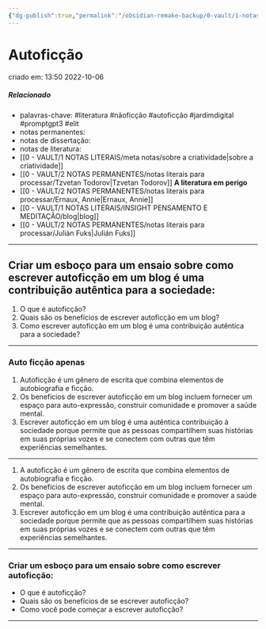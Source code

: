 ```yaml
---
{"dg-publish":true,"permalink":"/obsidian-remake-backup/0-vault/1-notas-literais/elit/autoficcao/","tags":["literatura","nãoficção","autoficção","jardimdigital","promptgpt3","elit"],"dgHomeLink":true,"dgShowLocalGraph":true,"dgShowFileTree":true,"noteIcon":""}
---
```


# Autoficção
criado em: 13:50 2022-10-06

##### Relacionado
- palavras-chave: #literatura #nãoficção #autoficção #jardimdigital #promptgpt3 #elit
- notas permanentes: 
- notas de dissertação:
- notas de literatura: 
- [[0 - VAULT/1 NOTAS LITERAIS/meta notas/sobre a criatividade\|sobre a criatividade]]
- [[0 - VAULT/2 NOTAS PERMANENTES/notas literais para processar/Tzvetan Todorov\|Tzvetan Todorov]] **A literatura em perigo**
- [[0 - VAULT/2 NOTAS PERMANENTES/notas literais para processar/Ernaux, Annie\|Ernaux, Annie]]
- [[0 - VAULT/1 NOTAS LITERAIS/INSIGHT PENSAMENTO E MEDITAÇÃO/blog\|blog]]
- [[0 - VAULT/2 NOTAS PERMANENTES/notas literais para processar/Julián Fuks\|Julián Fuks]]
---
## Criar um esboço para um ensaio sobre como escrever autoficção em um blog é uma contribuição autêntica para a sociedade: 

1. O que é autoficção? 
2. Quais são os benefícios de escrever autoficção em um blog? 
3. Como escrever autoficção em um blog é uma contribuição autêntica para a sociedade? 
---
### Auto ficção apenas
1. Autoficção é um gênero de escrita que combina elementos de autobiografia e ficção. 
2. Os benefícios de escrever autoficção em um blog incluem fornecer um espaço para auto-expressão, construir comunidade e promover a saúde mental. 
3. Escrever autoficção em um blog é uma autêntica contribuição à sociedade porque permite que as pessoas compartilhem suas histórias em suas próprias vozes e se conectem com outras que têm experiências semelhantes.

---

1. A autoficção é um gênero de escrita que combina elementos de autobiografia e ficção.
2. Os benefícios de escrever autoficção em um blog incluem fornecer um espaço para auto-expressão, construir comunidade e promover a saúde mental.
3. Escrever autoficção em um blog é uma contribuição autêntica para a sociedade porque permite que as pessoas compartilhem suas histórias em suas próprias vozes e se conectem com outras que têm experiências semelhantes.

---
### Criar um esboço para um ensaio sobre como escrever autoficção: 
* O que é autoficção? 
* Quais são os benefícios de se escrever autoficção? 
* Como você pode começar a escrever autoficção?

---


